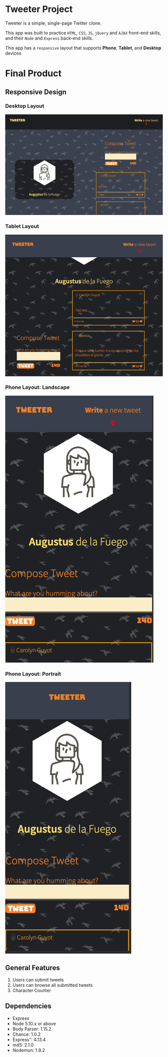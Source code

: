 # Tweeter Project

Tweeter is a simple, single-page Twitter clone.

This app was built to practice `HTML`, `CSS`, `JS`, `jQuery` and `AJAX` front-end skills, and their `Node` and `Express` back-end skills.

This app has a `responsive` layout that supports **Phone**, **Tablet**, and **Desktop** devices

# Final Product

## Responsive Design

### Desktop Layout
!["Desktop Layout"](https://github.com/xendrip/tweeter/blob/master/docs/tweeter-1024px.png)

### Tablet Layout
!["Tablet Layout"](https://github.com/xendrip/tweeter/blob/master/docs/tweeter-768px.png)

### Phone Layout: Landscape
!["Tablet Layout"](https://github.com/xendrip/tweeter/blob/master/docs/tweeter-420px.png)

### Phone Layout: Portrait
!["Tablet Layout"](https://github.com/xendrip/tweeter/blob/master/docs/tweeter-lessthan420px.png)

## General Features

1) Users can submit tweets
2) Users can browse all submitted tweets
3) Character Counter

## Dependencies

- Express
- Node 5.10.x or above
- Body Parser: 1.15.2
- Chance: 1.0.2
- Express": 4.13.4
- md5: 2.1.0
- Nodemon: 1.9.2
